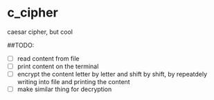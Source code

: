 # c_cipher
caesar cipher, but cool

##TODO:
-[ ] read content from file
-[ ] print content on the terminal
-[ ] encrypt the content letter by letter and shift by shift, by repeatdely writing into file and printing the content
-[ ] make similar thing for decryption
